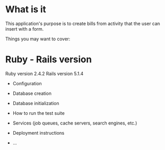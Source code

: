 # What is it

This application's purpose is to create bills from activity that the user can insert with a form.

Things you may want to cover:

# Ruby - Rails version

Ruby version 2.4.2
Rails version 5.1.4

* Configuration

* Database creation

* Database initialization

* How to run the test suite

* Services (job queues, cache servers, search engines, etc.)

* Deployment instructions

* ...

